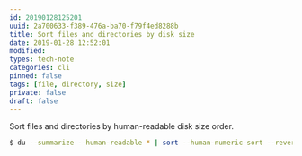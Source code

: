 ```yaml
---
id: 20190128125201
uuid: 2a700633-f389-476a-ba70-f79f4ed8288b
title: Sort files and directories by disk size
date: 2019-01-28 12:52:01
modified: 
types: tech-note
categories: cli
pinned: false
tags: [file, directory, size]
private: false
draft: false
---
```


Sort files and directories by human-readable disk size order.

```sh
$ du --summarize --human-readable * | sort --human-numeric-sort --reverse
```
